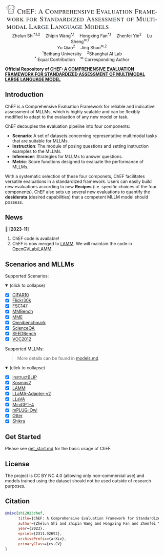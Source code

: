 <br/>

<div align="center">
    <img src="resources/ChEF-logo.png"/> <br/>
    
</div>
<div>
<div align="center">
    Zhelun Shi<sup>*,1,2</sup>&emsp;
    Zhipin Wang<sup>*,1</sup></a>&emsp;
    Hongxing Fan<sup>*,1</sup></a>&emsp;
    Zhenfei Yin<sup>2</sup></a>&emsp;
    Lu Sheng<sup>&#x2709,1</sup></a>&emsp;
    </br>
    Yu Qiao<sup>2</sup></a>&emsp;
    Jing Shao<sup>&#x2709,2</sup></a>
    
</div>
<div>
<div align="center">
    <sup>1</sup>Beihang University&emsp;
    <sup>2</sup>Shanghai AI Lab
    </br>
    <sup>*</sup> Equal Contribution&emsp;
    <sup>&#x2709</sup> Corresponding Author
    
</div>


**Official Repository of [CHEF: A COMPREHENSIVE EVALUATION FRAMEWORK FOR STANDARDIZED ASSESSMENT OF MULTIMODAL LARGE LANGUAGE MODEL](https://arxiv.org/abs/2311.02692)**

## Introduction
ChEF is a Comprehensive Evaluation Framework for reliable and indicative assessment of MLLMs, which is highly scalable and can be flexibly modified to adapt to the evaluation of any new model or task.

ChEF decouples the evaluation pipeline into four components: 

- **Scenario**: A set of datasets concerning representative multimodal tasks that are suitable for MLLMs.
- **Instruction**: The module of posing questions and setting instruction examples to the MLLMs. 
- **Inferencer**: Strategies for MLLMs to answer questions.
- **Metric**: Score functions designed to evaluate the performance of MLLMs. 

With a systematic selection of these four componets, ChEF facilitates
versatile evaluations in a standardized framework. Users can easily build new evaluations according to new **Recipes** (i.e. specific choices of the four components). ChEF also sets up several new evaluations to quantify the **desiderata** (desired capabilities) that a competent MLLM model should possess.

## News


📆 [**2023-11**] 
1. ChEF code is available!
2. ChEF is now merged to [LAMM](https://openlamm.github.io/). We will maintain the code in [OpenGVLab/LAMM](https://github.com/OpenGVLab/LAMM).

## Scenarios and MLLMs

Supported Scenarios:
<details open>
<summary>(click to collapse)</summary>

- [x] [CIFAR10](https://www.cs.toronto.edu/~kriz/cifar.html)
- [x] [Flickr30k](http://shannon.cs.illinois.edu/DenotationGraph/data/index.html)
- [x] [FSC147](https://github.com/cvlab-stonybrook/LearningToCountEverything)
- [x] [MMBench](https://github.com/open-compass/MMBench)
- [x] [MME](https://github.com/BradyFU/Awesome-Multimodal-Large-Language-Models)
- [x] [Omnibenchmark](https://github.com/ZhangYuanhan-AI/OmniBenchmark)
- [x] [ScienceQA](https://github.com/lupantech/ScienceQA)
- [x] [SEEDBench](https://github.com/AILab-CVC/SEED-Bench)
- [x] [VOC2012](http://host.robots.ox.ac.uk/pascal/VOC/)

</details>


Supported MLLMs:
> More details can be found in [models.md](docs/models.md).

<details open>
<summary>(click to collapse)</summary>

- [x] [InstructBLIP](https://github.com/salesforce/LAVIS)
- [x] [Kosmos2](https://github.com/microsoft/unilm/tree/master/kosmos-2)
- [x] [LAMM](https://github.com/OpenLAMM/LAMM)
- [x] [LLaMA-Adapter-v2](https://github.com/ml-lab/LLaMA-Adapter-2)
- [x] [LLaVA](https://github.com/haotian-liu/LLaVA)
- [x] [MiniGPT-4](https://github.com/Vision-CAIR/MiniGPT-4)
- [x] [mPLUG-Owl](https://github.com/X-PLUG/mPLUG-Owl)
- [x] [Otter](https://github.com/Luodian/Otter)
- [x] [Shikra](https://github.com/shikras/shikra)

</details>

## Get Started 

Please see [get_start.md](docs/get_start.md) for the basic usage of ChEF.

## License 

The project is CC BY NC 4.0 (allowing only non-commercial use) and models trained using the dataset should not be used outside of research purposes. 

## Citation

```bibtex
@misc{shi2023chef,
      title={ChEF: A Comprehensive Evaluation Framework for Standardized Assessment of Multimodal Large Language Models}, 
      author={Zhelun Shi and Zhipin Wang and Hongxing Fan and Zhenfei Yin and Lu Sheng and Yu Qiao and Jing Shao},
      year={2023},
      eprint={2311.02692},
      archivePrefix={arXiv},
      primaryClass={cs.CV}
}
```
